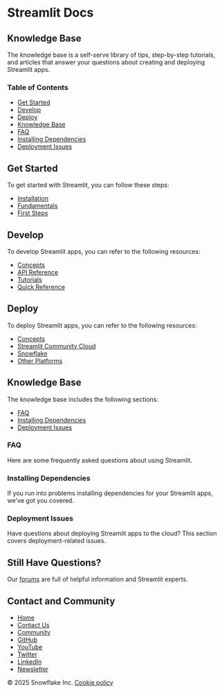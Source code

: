 # Streamlit Docs
## Knowledge Base

The knowledge base is a self-serve library of tips, step-by-step tutorials, and articles that answer your questions about creating and deploying Streamlit apps.

### Table of Contents
* [Get Started](#get-started)
* [Develop](#develop)
* [Deploy](#deploy)
* [Knowledge Base](#knowledge-base)
* [FAQ](#faq)
* [Installing Dependencies](#installing-dependencies)
* [Deployment Issues](#deployment-issues)

## Get Started
To get started with Streamlit, you can follow these steps:
* [Installation](/get-started/installation)
* [Fundamentals](/get-started/fundamentals)
* [First Steps](/get-started/tutorials)

## Develop
To develop Streamlit apps, you can refer to the following resources:
* [Concepts](/develop/concepts)
* [API Reference](/develop/api-reference)
* [Tutorials](/develop/tutorials)
* [Quick Reference](/develop/quick-reference)

## Deploy
To deploy Streamlit apps, you can refer to the following resources:
* [Concepts](/deploy/concepts)
* [Streamlit Community Cloud](/deploy/streamlit-community-cloud)
* [Snowflake](/deploy/snowflake)
* [Other Platforms](/deploy/tutorials)

## Knowledge Base
The knowledge base includes the following sections:
* [FAQ](/knowledge-base/using-streamlit)
* [Installing Dependencies](/knowledge-base/dependencies)
* [Deployment Issues](/knowledge-base/deploy)

### FAQ
Here are some frequently asked questions about using Streamlit.

### Installing Dependencies
If you run into problems installing dependencies for your Streamlit apps, we've got you covered.

### Deployment Issues
Have questions about deploying Streamlit apps to the cloud? This section covers deployment-related issues.

## Still Have Questions?
Our [forums](https://discuss.streamlit.io) are full of helpful information and Streamlit experts.

## Contact and Community
* [Home](/)
* [Contact Us](mailto:hello@streamlit.io?subject=Contact%20from%20documentation%20)
* [Community](https://discuss.streamlit.io)
* [GitHub](https://github.com/streamlit)
* [YouTube](https://www.youtube.com/channel/UC3LD42rjj-Owtxsa6PwGU5Q)
* [Twitter](https://twitter.com/streamlit)
* [LinkedIn](https://www.linkedin.com/company/streamlit)
* [Newsletter](https://info.snowflake.com/streamlit-newsletter-sign-up.html)

&copy; 2025 Snowflake Inc. [Cookie policy](/)